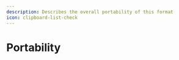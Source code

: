 ```yaml
---
description: Describes the overall portability of this format
icon: clipboard-list-check
---
```


# Portability

